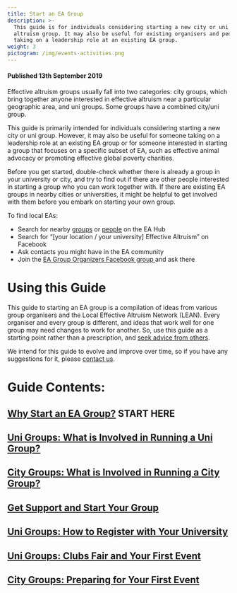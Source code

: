 ```yaml
---
title: Start an EA Group
description: >-
  This guide is for individuals considering starting a new city or uni effective
  altruism group. It may also be useful for existing organisers and people
  taking on a leadership role at an existing EA group.
weight: 3
pictogram: /img/events-activities.png
---
```

#### Published 13th September 2019

Effective altruism groups usually fall into two categories: city groups, which bring together anyone interested in effective altruism near a particular geographic area, and uni groups. Some groups have a combined city/uni group.

This guide is primarily intended for individuals considering starting a new city or uni group. However, it may also be useful for someone taking on a leadership role at an existing EA group or for someone interested in starting a group that focuses on a specific subset of EA, such as effective animal advocacy or promoting effective global poverty charities.

Before you get started, double-check whether there is already a group in your university or city, and try to find out if there are other people interested in starting a group who you can work together with. If there are existing EA groups in nearby cities or universities, it might be helpful to get involved with them before you embark on starting your own group.

To find local EAs:

* Search for nearby <a target="_blank" href="https://eahub.org/groups/">groups</a> or <a target="_blank" href="https://eahub.org/profiles/">people</a> on the EA Hub
* Search for “\[your location / your university] Effective Altruism” on Facebook
* Ask contacts you might have in the EA community
* Join the <a target="_blank" href="https://www.facebook.com/groups/956362287803174/">EA Group Organizers Facebook group </a>
  and ask there 

# Using this Guide

This guide to starting an EA group is a compilation of ideas from various group organisers and the Local Effective Altruism Network (LEAN). Every organiser and every group is different, and ideas that work well for one group may need changes to work for another. So, use this guide as a starting point rather than a prescription, and <a target="_blank" href="https://resources.eahub.org/start/support/">seek advice from others</a>.

We intend for this guide to evolve and improve over time, so if you have any suggestions for it, please <a target="_blank" href="https://resources.eahub.org/contact-lean/">contact us</a>.

# Guide Contents:

## [Why Start an EA Group?](https://resources.eahub.org/start/why/) START HERE

## [Uni Groups: What is Involved in Running a Uni Group?](https://resources.eahub.org/start/run-uni-group)

## [City Groups: What is Involved in Running a City Group?](https://resources.eahub.org/start/run-city-group/)

## [Get Support and Start Your Group](https://resources.eahub.org/start/support/)

## [Uni Groups: How to Register with Your University](https://resources.eahub.org/start/register-uni/)

## [Uni Groups: Clubs Fair and Your First Event](https://resources.eahub.org/start/run-city-group/)

## [City Groups: Preparing for Your First Event](https://resources.eahub.org/start/run-city-group/)
